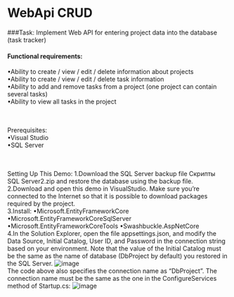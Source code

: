 # WebApi CRUD

###Task: Implement Web API for entering project data into the database (task tracker)
 #### Functional requirements: <br>
•Ability to create / view / edit / delete information about projects <br>
•Ability to create / view / edit / delete task information <br>
•Ability to add and remove tasks from a project (one project can contain several tasks) <br>
•Ability to view all tasks in the project <br>

<br><br>
Prerequisites:<br>
•Visual Studio<br>
•SQL Server<br>

<br><br>
Setting Up This Demo:
1.Download the SQL Server backup file Скрипты SQL Server2.zip and restore the database using the backup file. <br>
2.Download and open this demo in VisualStudio. Make sure you’re connected to the Internet so that it is possible to download packages required by the project. <br>
3.Install: •Microsoft.EntityFrameworkCore •Microsoft.EntityFrameworkCoreSqlServer •Microsoft.EntityFrameworkCoreTools •Swashbuckle.AspNetCore <br>
4.In the Solution Explorer, open the file appsettings.json, and modify the Data Source, Initial Catalog, User ID, and Password in the connection string based on your environment. Note that the value of the Initial Catalog must be the same as the name of database (DbProject by default) you restored in the SQL Server.
![image](https://user-images.githubusercontent.com/56864414/153051800-7210f1ce-6d1f-4b70-9c1e-550bc06c4cae.png) <br>
The code above also specifies the connection name as “DbProject”. The connection name must be the same as the one in the ConfigureServices method of Startup.cs:
![image](https://user-images.githubusercontent.com/56864414/153051925-94874920-ea93-431f-9d5f-c38e483cb3b0.png)
